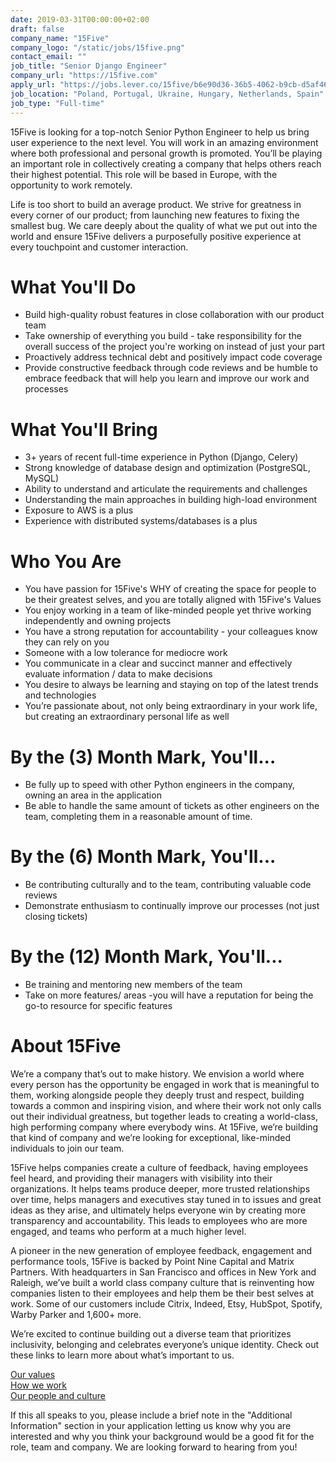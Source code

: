 ```yaml
---
date: 2019-03-31T00:00:00+02:00
draft: false
company_name: "15Five"
company_logo: "/static/jobs/15five.png"
contact_email: ""
job_title: "Senior Django Engineer"
company_url: "https://15five.com"
apply_url: "https://jobs.lever.co/15five/b6e90d36-36b5-4062-b9cb-d5af4687e2d3"
job_location: "Poland, Portugal, Ukraine, Hungary, Netherlands, Spain"
job_type: "Full-time"
---
```


15Five is looking for a top-notch Senior Python Engineer to help us bring user experience to the next level. You will work in an amazing environment where both professional and personal growth is promoted. You’ll be playing an important role in collectively creating a company that helps others reach their highest potential. This role will be based in Europe, with the opportunity to work remotely.

Life is too short to build an average product. We strive for greatness in every corner of our product; from launching new features to fixing the smallest bug. We care deeply about the quality of what we put out into the world and ensure 15Five delivers a purposefully positive experience at every touchpoint and customer interaction.


# What You'll Do
* Build high-quality robust features in close collaboration with our product team
* Take ownership of everything you build - take responsibility for the overall success of the project you're working on instead of just your part
* Proactively address technical debt and positively impact code coverage
* Provide constructive feedback through code reviews and be humble to embrace feedback that will help you learn and improve our work and processes

# What You'll Bring
* 3+ years of recent full-time experience in Python (Django, Celery)
* Strong knowledge of database design and optimization (PostgreSQL, MySQL)
* Ability to understand and articulate the requirements and challenges
* Understanding the main approaches in building high-load environment
* Exposure to AWS is a plus
* Experience with distributed systems/databases is a plus

# Who You Are
* You have passion for 15Five's WHY of creating the space for people to be their greatest selves, and you are totally aligned with 15Five's Values
* You enjoy working in a team of like-minded people yet thrive working independently and owning projects
* You have a strong reputation for accountability - your colleagues know they can rely on you
* Someone with a low tolerance for mediocre work
* You communicate in a clear and succinct manner and effectively evaluate information / data to make decisions
* You desire to always be learning and staying on top of the latest trends and technologies
* You’re passionate about, not only being extraordinary in your work life, but creating an extraordinary personal life as well

# By the (3) Month Mark, You'll...
* Be fully up to speed with other Python engineers in the company, owning an area in the application
* Be able to handle the same amount of tickets as other engineers on the team, completing them in a reasonable amount of time.

# By the (6) Month Mark, You'll...
* Be contributing culturally and to the team, contributing valuable code reviews
* Demonstrate enthusiasm to continually improve our processes (not just closing tickets)

# By the (12) Month Mark, You'll...
* Be training and mentoring new members of the team
* Take on more features/ areas -you will have a reputation for being the go-to resource for specific features

# About 15Five
We’re a company that’s out to make history.  We envision a world where every person has the opportunity be engaged in work that is meaningful to them, working alongside people they deeply trust and respect, building towards a common and inspiring vision, and where their work not only calls out their individual greatness, but together leads to creating a world-class, high performing company where everybody wins.  At 15Five, we’re building that kind of company and we’re looking for exceptional, like-minded individuals to join our team.

15Five helps companies create a culture of feedback, having employees feel heard, and providing their managers with visibility into their organizations.  It helps teams produce deeper, more trusted relationships over time, helps managers and executives stay tuned in to issues and great ideas as they arise, and ultimately helps everyone win by creating more transparency and accountability.  This leads to employees who are more engaged, and teams who perform at a much higher level.

A pioneer in the new generation of employee feedback, engagement and performance tools, 15Five is backed by Point Nine Capital and Matrix Partners. With headquarters in San Francisco and offices in New York and Raleigh, we’ve built a world class company culture that is reinventing how companies listen to their employees and help them be their best selves at work. Some of our customers include Citrix, Indeed, Etsy, HubSpot, Spotify, Warby Parker and 1,600+ more.

We’re excited to continue building out a diverse team that prioritizes inclusivity, belonging and celebrates everyone’s unique identity. Check out these links to learn more about what’s important to us.

[Our values](https://www.15five.com/core-values/)\
[How we work](https://www.15five.com/philosophy/) \
[Our people and culture](https://www.15five.com/careers/)

If this all speaks to you, please include a brief note in the "Additional Information" section in your application letting us know why you are interested and why you think your background would be a good fit for the role, team and company. We are looking forward to hearing from you!